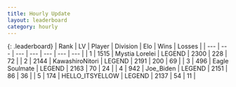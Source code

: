 ```yaml
---
title: Hourly Update
layout: leaderboard
category: hourly
---
```


{: .leaderboard}
| Rank | LV | Player | Division | Elo | Wins | Losses |
| --- | --- | --- | --- | --- | --- | --- |
| <span data-change="0">1</span> | 1515 | <span title="ID: 315148">Mystia Lorelei</span> | LEGEND | <span data-change="0">2300</span> | <span data-change="0">228</span> | <span data-change="0">72</span> |
| <span data-change="0">2</span> | 2144 | <span title="ID: 164871">KawashiroNitori</span> | LEGEND | <span data-change="0">2191</span> | <span data-change="0">200</span> | <span data-change="0">69</span> |
| <span data-change="0">3</span> | 496 | <span title="ID: 512212">Eagle Soulmate</span> | LEGEND | <span data-change="0">2163</span> | <span data-change="0">70</span> | <span data-change="0">24</span> |
| <span data-change="1">4</span> | 942 | <span title="ID: 353063">Joe_Biden</span> | LEGEND | <span data-change="0">2151</span> | <span data-change="0">86</span> | <span data-change="0">36</span> |
| <span data-change="1">5</span> | 174 | <span title="ID: 528147">HELLO_ITSYELLOW</span> | LEGEND | <span data-change="0">2137</span> | <span data-change="0">54</span> | <span data-change="0">11</span> |